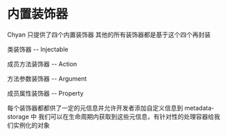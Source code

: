 # 内置装饰器

Chyan 只提供了四个内置装饰器
其他的所有装饰器都是基于这个四个再封装

类装饰器 -- Injectable

成员方法装饰器 -- Action

方法参数装饰器 -- Argument

成员属性装饰器 -- Property

每个装饰器都都供了一定的元信息并允许开发者添加自定义信息到 metadata-storage 中
我们可以在生命周期内获取到这些元信息，有针对性的处理容器给我们实例化的对象
